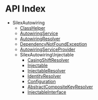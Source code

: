 API Index
=========

* SilexAutowiring
    * [ClassHelper](SilexAutowiring-ClassHelper.md)
    * [AutowiringService](SilexAutowiring-AutowiringService.md)
    * [AutowiringResolver](SilexAutowiring-AutowiringResolver.md)
    * [DependencyNotFoundException](SilexAutowiring-DependencyNotFoundException.md)
    * [AutowiringServiceProvider](SilexAutowiring-AutowiringServiceProvider.md)
    * SilexAutowiring\Injectable
        * [CasingShiftResolver](SilexAutowiring-Injectable-CasingShiftResolver.md)
        * [Injectable](SilexAutowiring-Injectable-Injectable.md)
        * [InjectableResolver](SilexAutowiring-Injectable-InjectableResolver.md)
        * [IdentityResolver](SilexAutowiring-Injectable-IdentityResolver.md)
        * [Configuration](SilexAutowiring-Injectable-Configuration.md)
        * [AbstractCompositeKeyResolver](SilexAutowiring-Injectable-AbstractCompositeKeyResolver.md)
        * [InjectableInterface](SilexAutowiring-Injectable-InjectableInterface.md)

